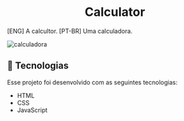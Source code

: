 
<h1 align="center">
 <br>Calculator
</h1>
 [ENG] A calcultor. [PT-BR] Uma calculadora.

 
![calculadora](https://user-images.githubusercontent.com/67246528/121270080-61b80980-c897-11eb-86ee-97dc7d47d7f4.gif)


 ## 🚀 Tecnologias

Esse projeto foi desenvolvido com as seguintes tecnologias:

- HTML
- CSS
- JavaScript
